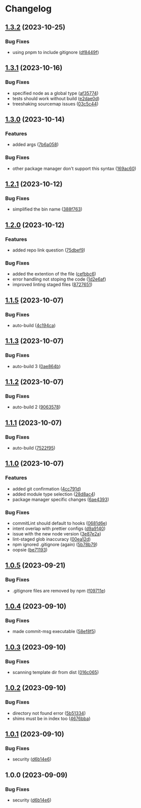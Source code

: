 # Changelog

## [1.3.2](https://github.com/A7mooz/ts-gen/compare/v1.3.1...v1.3.2) (2023-10-25)


### Bug Fixes

* using pnpm to include gitignore ([df8449f](https://github.com/A7mooz/ts-gen/commit/df8449f4005c890adaa89b3a52398ca48e77a979))

## [1.3.1](https://github.com/A7mooz/ts-gen/compare/v1.3.0...v1.3.1) (2023-10-16)


### Bug Fixes

* specified node as a global type ([af35774](https://github.com/A7mooz/ts-gen/commit/af357747d246adf4ed2fdc0fa973bd2749a911fc))
* tests should work without build ([e2dae0d](https://github.com/A7mooz/ts-gen/commit/e2dae0d5825f9174e96b888a7b3cae3e112dc304))
* treeshaking sourcemap issues ([03c5c44](https://github.com/A7mooz/ts-gen/commit/03c5c446138fb9c34ff089279b296cb13193db32))

## [1.3.0](https://github.com/A7mooz/ts-gen/compare/v1.2.1...v1.3.0) (2023-10-14)


### Features

* added args ([7b6a058](https://github.com/A7mooz/ts-gen/commit/7b6a0582b7ef6b61c5b6ecfd3b7d78166a85a22a))


### Bug Fixes

* other package manager don't support this syntax ([169ac60](https://github.com/A7mooz/ts-gen/commit/169ac602291b1b5550ee3c63fc91d9fb71673721))

## [1.2.1](https://github.com/A7mooz/ts-gen/compare/v1.2.0...v1.2.1) (2023-10-12)


### Bug Fixes

* simplified the bin name ([388f763](https://github.com/A7mooz/ts-gen/commit/388f763dbdb3d8b294b8421baafd70b9a1212324))

## [1.2.0](https://github.com/A7mooz/ts-gen/compare/v1.1.5...v1.2.0) (2023-10-12)


### Features

* added repo link question ([75dbef9](https://github.com/A7mooz/ts-gen/commit/75dbef98613b316537f3918dcaee50ec5b6e12e3))


### Bug Fixes

* added the extention of the file ([cefbbc6](https://github.com/A7mooz/ts-gen/commit/cefbbc6aa2b853496a44d617afc65a088ee3e847))
* error handling not stoping the code ([1d2e6af](https://github.com/A7mooz/ts-gen/commit/1d2e6af3d566da7c1fe7996c97269f649f8dbf1a))
* improved linting staged files ([8727651](https://github.com/A7mooz/ts-gen/commit/87276516807eda985eb1db452d8a8454f24aee3c))

## [1.1.5](https://github.com/A7mooz/ts-gen/compare/v1.1.4...v1.1.5) (2023-10-07)


### Bug Fixes

* auto-build ([4c194ca](https://github.com/A7mooz/ts-gen/commit/4c194ca1101590a7bce78db666bf94e2bb6e9c51))

## [1.1.3](https://github.com/A7mooz/ts-gen/compare/v1.1.2...v1.1.3) (2023-10-07)


### Bug Fixes

* auto-build 3 ([0ae864b](https://github.com/A7mooz/ts-gen/commit/0ae864b36202858257abedb25fb7b3f180c8aeb3))

## [1.1.2](https://github.com/A7mooz/ts-gen/compare/v1.1.1...v1.1.2) (2023-10-07)


### Bug Fixes

* auto-build 2 ([9063578](https://github.com/A7mooz/ts-gen/commit/9063578e42bf9ebd444bf914afb1c40d2a674f07))

## [1.1.1](https://github.com/A7mooz/ts-gen/compare/v1.1.0...v1.1.1) (2023-10-07)


### Bug Fixes

* auto-build ([7522f95](https://github.com/A7mooz/ts-gen/commit/7522f9544659387fc9128f2f38614e65271647ea))

## [1.1.0](https://github.com/A7mooz/ts-gen/compare/v1.0.5...v1.1.0) (2023-10-07)


### Features

* added git confirmation ([4cc791d](https://github.com/A7mooz/ts-gen/commit/4cc791d259122ffd3614f27e91617c9ed86bfb7e))
* added module type selection ([28d8ac4](https://github.com/A7mooz/ts-gen/commit/28d8ac49f573ba70f552daaa5240cb38da1d36e9))
* package manager specific changes ([6ae4393](https://github.com/A7mooz/ts-gen/commit/6ae439396ad5754ff896009b273e0ddf837d4190))


### Bug Fixes

* commitLint should default to hooks ([0681d6e](https://github.com/A7mooz/ts-gen/commit/0681d6e51a000f2a2e8731557290472a73936769))
* intent overlap with prettier configs ([d9a9140](https://github.com/A7mooz/ts-gen/commit/d9a91400c9679432115e6aaa0dee2aec1b5167de))
* issue with the new node version ([3e87e2a](https://github.com/A7mooz/ts-gen/commit/3e87e2ad1c6626b0f8c76335f8a10b1afa47c773))
* lint-staged glob inaccuracy ([00ea12d](https://github.com/A7mooz/ts-gen/commit/00ea12d3bbe07902050e6789b79095a2be7e8ceb))
* npm ignored .gitignore (again) ([5b78b79](https://github.com/A7mooz/ts-gen/commit/5b78b7947efd1cd662fc19aecda1778e39f46e44))
* oopsie ([be71193](https://github.com/A7mooz/ts-gen/commit/be7119331d2f4f9edf20b3d15ffa0c72bf86b6d2))

## [1.0.5](https://github.com/A7mooz/ts-gen/compare/v1.0.4...v1.0.5) (2023-09-21)


### Bug Fixes

* .gitignore files are removed by npm ([f09711e](https://github.com/A7mooz/ts-gen/commit/f09711eafb4d0875af05a514111570c194a18413))

## [1.0.4](https://github.com/A7mooz/ts-gen/compare/v1.0.3...v1.0.4) (2023-09-10)


### Bug Fixes

* made commit-msg executable ([58ef8f5](https://github.com/A7mooz/ts-gen/commit/58ef8f5d7d51fa1159035b3a20b1fad886f18644))

## [1.0.3](https://github.com/A7mooz/ts-gen/compare/v1.0.2...v1.0.3) (2023-09-10)


### Bug Fixes

* scanning template dir from dist ([016c065](https://github.com/A7mooz/ts-gen/commit/016c065b8070d1e1f3b1b3ca89b8926ace9d0dc8))

## [1.0.2](https://github.com/A7mooz/ts-gen/compare/v1.0.1...v1.0.2) (2023-09-10)


### Bug Fixes

* directory not found error ([5b51334](https://github.com/A7mooz/ts-gen/commit/5b51334cf2301d6478d7d3a162968254b8eaae63))
* shims must be in index too ([4676bba](https://github.com/A7mooz/ts-gen/commit/4676bba0c728d1e436fedd1acec5cc18352b93c2))

## [1.0.1](https://github.com/A7mooz/ts-gen/compare/v1.0.0...v1.0.1) (2023-09-10)


### Bug Fixes

* security ([d6b14e6](https://github.com/A7mooz/ts-gen/commit/d6b14e6319f1094f6416bb4bb4219955c8c35b06))

## 1.0.0 (2023-09-09)


### Bug Fixes

* security ([d6b14e6](https://github.com/A7mooz/ts-gen/commit/d6b14e6319f1094f6416bb4bb4219955c8c35b06))
